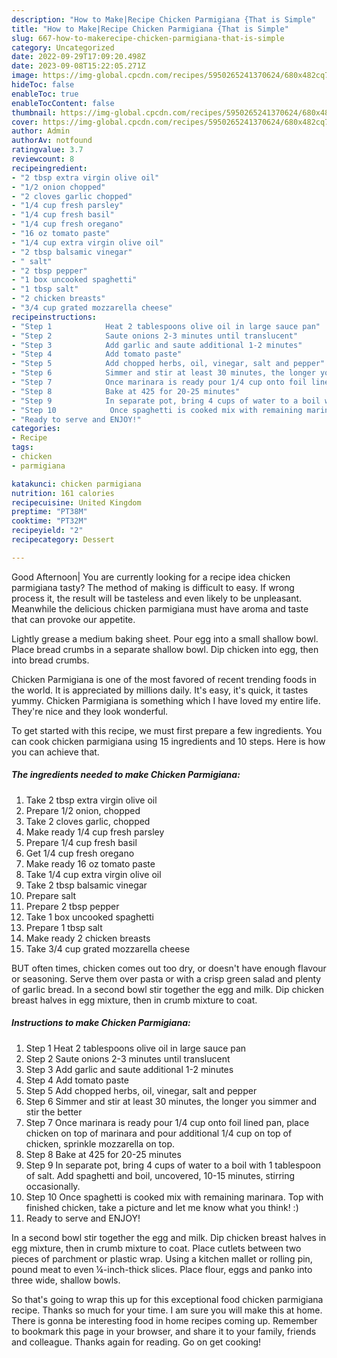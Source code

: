 ```yaml
---
description: "How to Make|Recipe Chicken Parmigiana {That is Simple"
title: "How to Make|Recipe Chicken Parmigiana {That is Simple"
slug: 667-how-to-makerecipe-chicken-parmigiana-that-is-simple
category: Uncategorized
date: 2022-09-29T17:09:20.498Z
date: 2023-09-08T15:22:05.271Z
image: https://img-global.cpcdn.com/recipes/5950265241370624/680x482cq70/chicken-parmigiana-recipe-main-photo.jpg
hideToc: false
enableToc: true
enableTocContent: false
thumbnail: https://img-global.cpcdn.com/recipes/5950265241370624/680x482cq70/chicken-parmigiana-recipe-main-photo.jpg
cover: https://img-global.cpcdn.com/recipes/5950265241370624/680x482cq70/chicken-parmigiana-recipe-main-photo.jpg
author: Admin
authorAv: notfound
ratingvalue: 3.7
reviewcount: 8
recipeingredient:
- "2 tbsp extra virgin olive oil"
- "1/2 onion chopped"
- "2 cloves garlic chopped"
- "1/4 cup fresh parsley"
- "1/4 cup fresh basil"
- "1/4 cup fresh oregano"
- "16 oz tomato paste"
- "1/4 cup extra virgin olive oil"
- "2 tbsp balsamic vinegar"
- " salt"
- "2 tbsp pepper"
- "1 box uncooked spaghetti"
- "1 tbsp salt"
- "2 chicken breasts"
- "3/4 cup grated mozzarella cheese"
recipeinstructions:
- "Step 1            Heat 2 tablespoons olive oil in large sauce pan"
- "Step 2            Saute onions 2-3 minutes until translucent"
- "Step 3            Add garlic and saute additional 1-2 minutes"
- "Step 4            Add tomato paste"
- "Step 5            Add chopped herbs, oil, vinegar, salt and pepper"
- "Step 6            Simmer and stir at least 30 minutes, the longer you simmer and stir the better"
- "Step 7            Once marinara is ready pour 1/4 cup onto foil lined pan, place chicken on top of marinara and pour additional 1/4 cup on top of chicken, sprinkle mozzarella on top."
- "Step 8            Bake at 425 for 20-25 minutes"
- "Step 9            In separate pot, bring 4 cups of water to a boil with 1 tablespoon of salt. Add spaghetti and boil, uncovered, 10-15 minutes, stirring occasionally."
- "Step 10            Once spaghetti is cooked mix with remaining marinara. Top with finished chicken, take a picture and let me know what you think! :)"
- "Ready to serve and ENJOY!"
categories:
- Recipe
tags:
- chicken
- parmigiana

katakunci: chicken parmigiana 
nutrition: 161 calories
recipecuisine: United Kingdom
preptime: "PT38M"
cooktime: "PT32M"
recipeyield: "2"
recipecategory: Dessert

---
```



Good Afternoon| You are currently looking for a recipe idea chicken parmigiana tasty? The method of making is difficult to easy. If wrong process it, the result will be tasteless and even likely to be unpleasant. Meanwhile the delicious chicken parmigiana must have aroma and taste that can provoke our appetite.





Lightly grease a medium baking sheet. Pour egg into a small shallow bowl. Place bread crumbs in a separate shallow bowl. Dip chicken into egg, then into bread crumbs.

Chicken Parmigiana is one of the most favored of recent trending foods in the world. It is appreciated by millions daily. It's easy, it's quick, it tastes yummy. Chicken Parmigiana is something which I have loved my entire life. They're nice and they look wonderful.


To get started with this recipe, we must first prepare a few ingredients. You can cook chicken parmigiana using 15 ingredients and 10 steps. Here is how you can achieve that.

<!--inarticleads1-->

##### The ingredients needed to make Chicken Parmigiana:

1. Take 2 tbsp extra virgin olive oil
1. Prepare 1/2 onion, chopped
1. Take 2 cloves garlic, chopped
1. Make ready 1/4 cup fresh parsley
1. Prepare 1/4 cup fresh basil
1. Get 1/4 cup fresh oregano
1. Make ready 16 oz tomato paste
1. Take 1/4 cup extra virgin olive oil
1. Take 2 tbsp balsamic vinegar
1. Prepare  salt
1. Prepare 2 tbsp pepper
1. Take 1 box uncooked spaghetti
1. Prepare 1 tbsp salt
1. Make ready 2 chicken breasts
1. Take 3/4 cup grated mozzarella cheese


BUT often times, chicken comes out too dry, or doesn&#39;t have enough flavour or seasoning. Serve them over pasta or with a crisp green salad and plenty of garlic bread. In a second bowl stir together the egg and milk. Dip chicken breast halves in egg mixture, then in crumb mixture to coat. 

<!--inarticleads2-->

##### Instructions to make Chicken Parmigiana:

1. Step 1            Heat 2 tablespoons olive oil in large sauce pan
1. Step 2            Saute onions 2-3 minutes until translucent
1. Step 3            Add garlic and saute additional 1-2 minutes
1. Step 4            Add tomato paste
1. Step 5            Add chopped herbs, oil, vinegar, salt and pepper
1. Step 6            Simmer and stir at least 30 minutes, the longer you simmer and stir the better
1. Step 7            Once marinara is ready pour 1/4 cup onto foil lined pan, place chicken on top of marinara and pour additional 1/4 cup on top of chicken, sprinkle mozzarella on top.
1. Step 8            Bake at 425 for 20-25 minutes
1. Step 9            In separate pot, bring 4 cups of water to a boil with 1 tablespoon of salt. Add spaghetti and boil, uncovered, 10-15 minutes, stirring occasionally.
1. Step 10            Once spaghetti is cooked mix with remaining marinara. Top with finished chicken, take a picture and let me know what you think! :)
1. Ready to serve and ENJOY!

In a second bowl stir together the egg and milk. Dip chicken breast halves in egg mixture, then in crumb mixture to coat. Place cutlets between two pieces of parchment or plastic wrap. Using a kitchen mallet or rolling pin, pound meat to even ¼-inch-thick slices. Place flour, eggs and panko into three wide, shallow bowls. 

So that's going to wrap this up for this exceptional food chicken parmigiana recipe. Thanks so much for your time. I am sure you will make this at home. There is gonna be interesting food in home recipes coming up. Remember to bookmark this page in your browser, and share it to your family, friends and colleague. Thanks again for reading. Go on get cooking!

